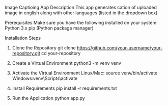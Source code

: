 Image Captioing App
Description
This app generates cation of uploaded image in english along with other languages (listed in the dropdown box)

Prerequisites
Make sure you have the following installed on your system:
Python 3.x
pip (Python package manager)

Installation Steps

1. Clone the Repository
git clone https://github.com/your-username/your-repository.git
cd your-repository

2. Create a Virtual Environment
python3 -m venv venv

3. Activate the Virtual Environment
Linux/Mac: source venv/bin/activate
Windows:venv\Scripts\activate

4. Install Requirements
pip install -r requirements.txt

5. Run the Application
python app.py
